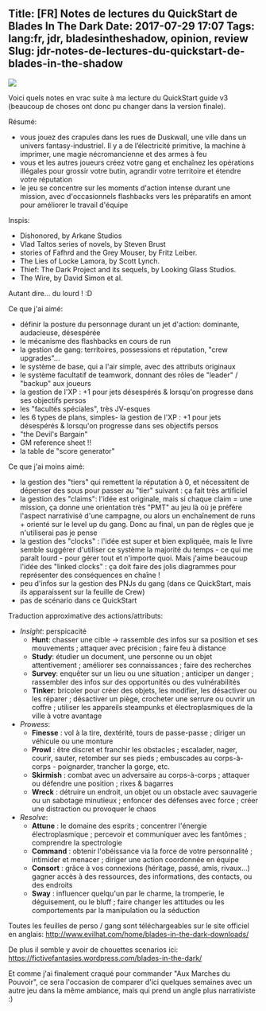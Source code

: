 Title: [FR] Notes de lectures du QuickStart de Blades In The Dark
Date: 2017-07-29 17:07
Tags: lang:fr, jdr, bladesintheshadow, opinion, review
Slug: jdr-notes-de-lectures-du-quickstart-de-blades-in-the-shadow
---
[![](/lucas/blog/content/images/2017/07/EHP_Blades_Pageheader.jpg)](http://www.evilhat.com/home/blades-in-the-dark/)

Voici quels notes en vrac suite à ma lecture du QuickStart guide v3 (beaucoup de choses ont donc pu changer dans la version finale).

Résumé:

- vous jouez des crapules dans les rues de Duskwall,
une ville dans un univers fantasy-industriel. Il y a de l’électricité primitive, la machine à imprimer, une magie nécromancienne et des armes à feu
- vous et les autres joueurs créez votre gang et enchaînez les opérations illégales pour grossir votre butin, agrandir votre territoire et étendre votre réputation
- le jeu se concentre sur les moments d'action intense durant une mission, avec d'occasionnels flashbacks vers les préparatifs en amont pour améliorer le travail d'équipe

Inspis:

- Dishonored, by Arkane Studios
- Vlad Taltos series of novels, by Steven Brust
- stories of Fafhrd and the Grey Mouser, by Fritz Leiber.
- The Lies of Locke Lamora, by Scott Lynch.
- Thief: The Dark Project and its sequels, by Looking Glass Studios.
- The Wire, by David Simon et al.

Autant dire... du lourd ! :D

Ce que j'ai aimé:

- définir la posture du personnage durant un jet d'action: dominante, audacieuse, désespérée
- le mécanisme des flashbacks en cours de run
- la gestion de gang: territoires, possessions et réputation, "crew upgrades"...
- le système de base, qui a l'air simple, avec des attributs originaux
- le système facultatif de teamwork, donnant des rôles de "leader" / "backup" aux joueurs
- la gestion de l'XP : +1 pour jets désespérés & lorsqu'on progresse dans ses objectifs persos
- les "facultés spéciales", très JV-esques
- les 6 types de plans, simples- la gestion de l'XP : +1 pour jets désespérés & lorsqu'on progresse dans ses objectifs persos
- "the Devil's Bargain"
- GM reference sheet !!
- la table de "score generator"

Ce que j'ai moins aimé:

- la gestion des "tiers" qui remettent la réputation à 0, et nécessitent de dépenser des sous pour passer au "tier" suivant : ça fait très artificiel
- la gestion des "claims": l'idée est originale, mais si chaque claim = une mission, ça donne une orientation très "PMT" au jeu là où je préfère l'aspect narrativisé d'une campagne, ou alors un enchaînement de runs + orienté sur le level up du gang. Donc au final, un pan de règles que je n'utiliserai pas je pense
- la gestion des "clocks" : l'idée est super et bien expliquée, mais le livre semble suggérer d'utiliser ce système la majorité du temps - ce qui me paraît lourd - pour gérer tout et n'importe quoi. Mais j'aime beaucoup l'idée des "linked clocks" : ça doit faire des jolis diagrammes pour représenter des conséquences en chaîne !
- peu d'infos sur la gestion des PNJs du gang (dans ce QuickStart, mais ils apparaissent sur la feuille de Crew)
- pas de scénario dans ce QuickStart

Traduction approximative des actions/attributs:

- _Insight_: perspicacité
  * **Hunt**: chasser une cible -> rassemble des infos sur sa position et ses mouvements ; attaquer avec précision ; faire feu à distance
  * **Study**: étudier un document, une personne ou un objet attentivement ; améliorer ses connaissances ; faire des recherches
  * **Survey**: enquêter sur un lieu ou une situation ; anticiper un danger ; rassembler des infos sur des opportunités ou des vulnérabilités
  * **Tinker**: bricoler pour créer des objets, les modifier, les désactiver ou les réparer ; désactiver un piège, crocheter une serrure ou ouvrir un coffre ; utiliser les appareils steampunks et électroplasmiques de la ville à votre avantage
- _Prowess_:
  * **Finesse** : vol à la tire, dextérité, tours de passe-passe ; diriger un véhicule ou une monture
  * **Prowl** : être discret et franchir les obstacles ; escalader, nager, courir, sauter, retomber sur ses pieds ; embuscades au corps-à-corps - poignarder, trancher la gorge, etc.
  * **Skirmish** : combat avec un adversaire au corps-à-corps ; attaquer ou défendre une position ; rixes & bagarres
  * **Wreck** : détruire un endroit, un objet ou un obstacle avec sauvagerie ou un sabotage minutieux ; enfoncer des défenses avec force ; créer une distraction ou provoquer le chaos
- _Resolve_:
  * **Attune** : le domaine des esprits ; concentrer l'énergie électroplasmique ; percevoir et communiquer avec les fantômes ; comprendre la spectrologie
  * **Command** : obtenir l'obéissance via la force de votre personnalité ; intimider et menacer ; diriger une action coordonnée en équipe
  * **Consort** : grâce à vos connexions (héritage, passé, amis, rivaux...) gagner accès à des ressources, des informations, des contacts, ou des endroits
  * **Sway** : influencer quelqu'un par le charme, la tromperie, le déguisement, ou le bluff ; faire changer les attitudes ou les comportements par la manipulation ou la séduction

Toutes les feuilles de perso / gang sont téléchargeables sur le site officiel en anglais: http://www.evilhat.com/home/blades-in-the-dark-downloads/

De plus il semble y avoir de chouettes scenarios ici: https://fictivefantasies.wordpress.com/blades-in-the-dark/

Et comme j'ai finalement craqué pour commander "Aux Marches du Pouvoir", ce sera l'occasion de comparer d'ici quelques semaines avec un autre jeu dans la même ambiance, mais qui prend un angle plus narrativiste :)
